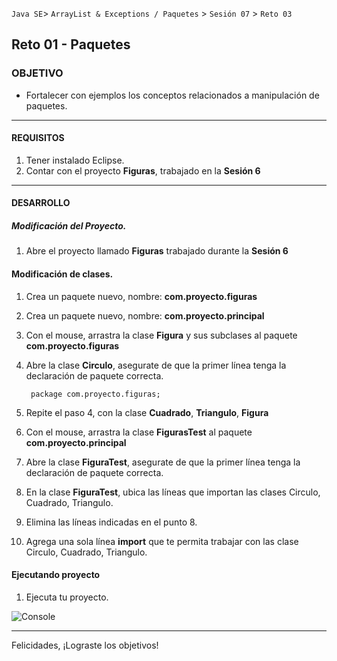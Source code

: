 
`Java SE`> `ArrayList & Exceptions / Paquetes` > `Sesión 07` > `Reto 03`

## Reto 01 - Paquetes

### OBJETIVO

- Fortalecer con ejemplos los conceptos relacionados a manipulación de paquetes.
<hr>

#### REQUISITOS

1. Tener instalado Eclipse.
2. Contar con el proyecto <b>Figuras</b>, trabajado en la <b>Sesión 6</b>

<hr>

#### DESARROLLO

##### Modificación del Proyecto.

1. Abre el proyecto llamado <b>Figuras</b> trabajado durante la <b>Sesión 6</b>
   
#### Modificación de clases.

1. Crea un paquete nuevo, nombre: <b>com.proyecto.figuras</b>
2. Crea un paquete nuevo, nombre: <b>com.proyecto.principal</b>		
3. Con el mouse, arrastra la clase <b>Figura</b> y sus subclases al paquete <b>com.proyecto.figuras</b>
4. Abre la clase <b>Circulo</b>, asegurate de que la primer línea tenga la declaración de paquete correcta.

		package com.proyecto.figuras;

5. Repite el paso 4, con la clase <b>Cuadrado</b>, <b>Triangulo</b>, <b>Figura</b>
6. Con el mouse, arrastra la clase <b>FigurasTest</b> al paquete <b>com.proyecto.principal</b>	
7. Abre la clase <b>FiguraTest</b>, asegurate de que la primer línea tenga la declaración de paquete correcta.
8. En la clase <b>FiguraTest</b>, ubica las líneas que importan las clases Circulo, Cuadrado, Triangulo.
9. Elimina las líneas indicadas en el punto 8.
10. Agrega una sola línea <b>import</b> que te permita trabajar con las clase Circulo, Cuadrado, Triangulo.
	
#### Ejecutando proyecto

1. Ejecuta tu proyecto.

![Console](https://user-images.githubusercontent.com/56565204/67810841-012cdd80-fa61-11e9-873f-8098b65cce05.png)

<hr>

Felicidades, ¡Lograste los objetivos!
